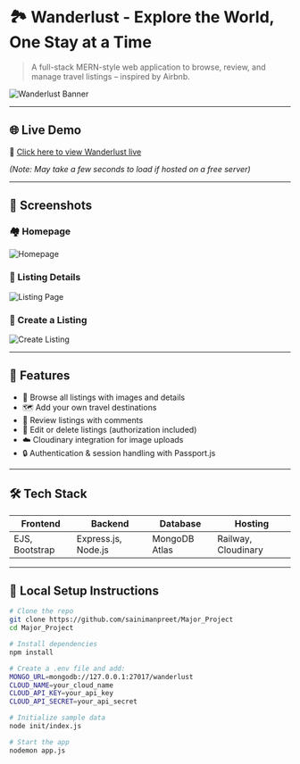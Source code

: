 # 🏞️ Wanderlust - Explore the World, One Stay at a Time

> A full-stack MERN-style web application to browse, review, and manage travel listings – inspired by Airbnb.

![Wanderlust Banner](https://res.cloudinary.com/dddtnlpjt/image/upload/v1722000000/wanderlust/banner.jpg)

---

## 🌐 Live Demo

🚀 [Click here to view Wanderlust live](https://wanderlust-production.up.railway.app)

*(Note: May take a few seconds to load if hosted on a free server)*

---

## 📸 Screenshots

### 🏘️ Homepage
![Homepage](https://res.cloudinary.com/dddtnlpjt/image/upload/v1722000000/wanderlust/homepage.jpg)

### 📄 Listing Details
![Listing Page](https://res.cloudinary.com/dddtnlpjt/image/upload/v1722000000/wanderlust/listing.jpg)

### 📝 Create a Listing
![Create Listing](https://res.cloudinary.com/dddtnlpjt/image/upload/v1722000000/wanderlust/create.jpg)

---

## 🔧 Features

- 🧭 Browse all listings with images and details
- 🗺️ Add your own travel destinations
- 💬 Review listings with comments
- 🧾 Edit or delete listings (authorization included)
- ☁️ Cloudinary integration for image uploads
- 🔒 Authentication & session handling with Passport.js

---

## 🛠️ Tech Stack

| Frontend | Backend | Database | Hosting |
|---------|---------|----------|---------|
| EJS, Bootstrap | Express.js, Node.js | MongoDB Atlas | Railway, Cloudinary |

---

## 🧰 Local Setup Instructions

```bash
# Clone the repo
git clone https://github.com/sainimanpreet/Major_Project
cd Major_Project

# Install dependencies
npm install

# Create a .env file and add:
MONGO_URL=mongodb://127.0.0.1:27017/wanderlust
CLOUD_NAME=your_cloud_name
CLOUD_API_KEY=your_api_key
CLOUD_API_SECRET=your_api_secret

# Initialize sample data
node init/index.js

# Start the app
nodemon app.js

